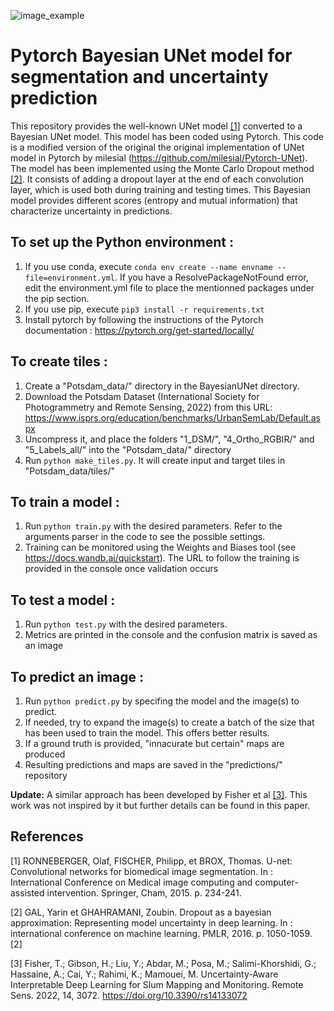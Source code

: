 ![image_example](https://user-images.githubusercontent.com/65467285/185387844-6766e2ce-43e0-40e9-a380-9eb92a7239b8.png)

# Pytorch Bayesian UNet model for segmentation and uncertainty prediction 

This repository provides the well-known UNet model [[1]](#1) converted to a Bayesian UNet model.
This model has been coded using Pytorch. This code is a modified version of the original the original implementation of UNet model in Pytorch by milesial (https://github.com/milesial/Pytorch-UNet).
The model has been implemented using the Monte Carlo Dropout method [[2]](#2).
It consists of adding a dropout layer at the end of each convolution layer, which is used both during training and testing times.
This Bayesian model provides different scores (entropy and mutual information) that characterize uncertainty in predictions. 

## To set up the Python environment : 
1.	If you use conda, execute ```conda env create --name envname --file=environment.yml```. If you have a ResolvePackageNotFound error, edit the environment.yml file to place the mentionned packages under the pip section.
2.	If you use pip, execute ```pip3 install -r requirements.txt```
3.	Install pytorch by following the instructions of the Pytorch documentation : 		https://pytorch.org/get-started/locally/

## To create tiles : 
1.	Create a "Potsdam_data/" directory in the BayesianUNet directory.
2.	Download the Potsdam Dataset (International Society for Photogrammetry and Remote Sensing, 2022) from this URL:
	https://www.isprs.org/education/benchmarks/UrbanSemLab/Default.aspx
3.	Uncompress it, and place the folders "1_DSM/", "4_Ortho_RGBIR/" and "5_Labels_all/" 
	into the "Potsdam_data/" directory
4.	Run ```python make_tiles.py```. It will create input and target tiles in "Potsdam_data/tiles/"

## To train a model :
1.	Run ```python train.py``` with the desired parameters. 
	Refer to the arguments parser in the code to see the possible settings.
2.	Training can be monitored using the Weights and Biases tool (see https://docs.wandb.ai/quickstart).
	The URL to follow the training is provided in the console once validation occurs

## To test a model :
1.	Run ```python test.py``` with the desired parameters. 
2.	Metrics are printed in the console and the confusion matrix is saved as an image

## To predict an image :
1.	Run ```python predict.py``` by specifing the model and the image(s) to predict.
2.	If needed, try to expand the image(s) to create a batch of the size that has been used to train the model.
	This offers better results.
3.	If a ground truth is provided, "innacurate but certain" maps are produced
4.	Resulting predictions and maps are saved in the "predictions/" repository

**Update:** 
A similar approach has been developed by Fisher et al [[3]](#3). This work was not inspired by it but further details can be found in this paper.

## References

<a id="1">[1]</a>  RONNEBERGER, Olaf, FISCHER, Philipp, et BROX, Thomas. U-net: Convolutional networks for biomedical image segmentation. In : International Conference on Medical image computing and computer-assisted intervention. Springer, Cham, 2015. p. 234-241. 

<a id="2">[2]</a> GAL, Yarin et GHAHRAMANI, Zoubin. Dropout as a bayesian approximation: Representing model uncertainty in deep learning. In : international conference on machine learning. PMLR, 2016. p. 1050-1059. [2]

<a id="3">[3]</a> Fisher, T.; Gibson, H.; Liu, Y.; Abdar, M.; Posa, M.; Salimi-Khorshidi, G.; Hassaine, A.; Cai, Y.; Rahimi, K.; Mamouei, M. Uncertainty-Aware Interpretable Deep Learning for Slum Mapping and Monitoring. Remote Sens. 2022, 14, 3072. https://doi.org/10.3390/rs14133072 

